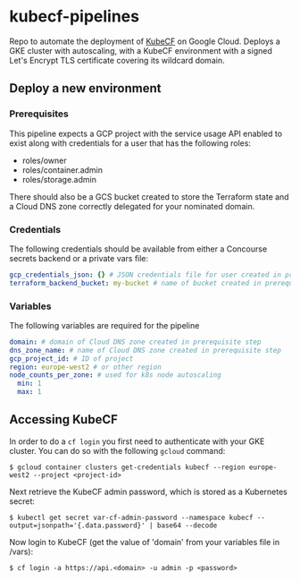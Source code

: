 # kubecf-pipelines
Repo to automate the deployment of [KubeCF](https://kubecf.io/docs/) on Google Cloud. Deploys a GKE cluster with autoscaling, with a KubeCF environment with a signed Let's Encrypt TLS certificate covering its wildcard domain.

## Deploy a new environment
### Prerequisites
This pipeline expects a GCP project with the service usage API enabled to exist along with credentials for a user that has the following roles:

- roles/owner
- roles/container.admin
- roles/storage.admin

There should also be a GCS bucket created to store the Terraform state and a Cloud DNS zone correctly delegated for your nominated domain.

### Credentials
The following credentials should be available from either a Concourse secrets backend or a private vars file:
```yaml
gcp_credentials_json: {} # JSON credentials file for user created in prerequisite steps
terraform_backend_bucket: my-bucket # name of bucket created in prerequisite step
```

### Variables
The following variables are required for the pipeline

```yaml
domain: # domain of Cloud DNS zone created in prerequisite step
dns_zone_name: # name of Cloud DNS zone created in prerequisite step
gcp_project_id: # ID of project
region: europe-west2 # or other region
node_counts_per_zone: # used for k8s node autoscaling
  min: 1
  max: 1
```

## Accessing KubeCF

In order to do a `cf login` you first need to authenticate with your GKE cluster. You can do so with the following `gcloud` command:

```
$ gcloud container clusters get-credentials kubecf --region europe-west2 --project <project-id>
```

Next retrieve the KubeCF admin password, which is stored as a Kubernetes secret:

```
$ kubectl get secret var-cf-admin-password --namespace kubecf --output=jsonpath='{.data.password}' | base64 --decode
```

Now login to KubeCF (get the value of 'domain' from your variables file in /vars):

```
$ cf login -a https://api.<domain> -u admin -p <password>
```
